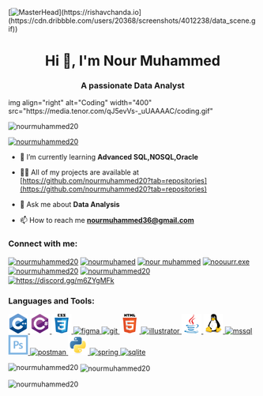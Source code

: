 [![MasterHead]([https://1.bp.blogspot.com/-7A4WynwLsM...)](https://rishavchanda.io](https://cdn.dribbble.com/users/20368/screenshots/4012238/data_scene.gif))
<h1 align="center">Hi 👋, I'm Nour Muhammed</h1>
<h3 align="center">A passionate Data Analyst</h3>
img align="right" alt="Coding" width="400" src="https://media.tenor.com/qJ5evVs-_uUAAAAC/coding.gif"

<p align="left"> <img src="https://komarev.com/ghpvc/?username=nourmuhammed20&label=Profile%20views&color=0e75b6&style=flat" alt="nourmuhammed20" /> </p>

<p align="left"> <a href="https://github.com/ryo-ma/github-profile-trophy"><img src="https://github-profile-trophy.vercel.app/?username=nourmuhammed20" alt="nourmuhammed20" /></a> </p>

- 🌱 I’m currently learning **Advanced SQL,NOSQL,Oracle**

- 👨‍💻 All of my projects are available at [https://github.com/nourmuhammed20?tab=repositories](https://github.com/nourmuhammed20?tab=repositories)

- 💬 Ask me about **Data Analysis**

- 📫 How to reach me **nourmuhammed36@gmail.com**

<h3 align="left">Connect with me:</h3>
<p align="left">
<a href="https://linkedin.com/in/nourmuhammed20" target="blank"><img align="center" src="https://raw.githubusercontent.com/rahuldkjain/github-profile-readme-generator/master/src/images/icons/Social/linked-in-alt.svg" alt="nourmuhammed20" height="30" width="40" /></a>
<a href="https://kaggle.com/nourmuhamed" target="blank"><img align="center" src="https://raw.githubusercontent.com/rahuldkjain/github-profile-readme-generator/master/src/images/icons/Social/kaggle.svg" alt="nourmuhamed" height="30" width="40" /></a>
<a href="https://fb.com/nour muhammed" target="blank"><img align="center" src="https://raw.githubusercontent.com/rahuldkjain/github-profile-readme-generator/master/src/images/icons/Social/facebook.svg" alt="nour muhammed" height="30" width="40" /></a>
<a href="https://instagram.com/noouurr.exe" target="blank"><img align="center" src="https://raw.githubusercontent.com/rahuldkjain/github-profile-readme-generator/master/src/images/icons/Social/instagram.svg" alt="noouurr.exe" height="30" width="40" /></a>
<a href="https://www.behance.net/nourmuhammed20" target="blank"><img align="center" src="https://raw.githubusercontent.com/rahuldkjain/github-profile-readme-generator/master/src/images/icons/Social/behance.svg" alt="nourmuhammed20" height="30" width="40" /></a>
<a href="https://www.hackerrank.com/nourmuhammed20" target="blank"><img align="center" src="https://raw.githubusercontent.com/rahuldkjain/github-profile-readme-generator/master/src/images/icons/Social/hackerrank.svg" alt="nourmuhammed20" height="30" width="40" /></a>
<a href="https://discord.gg/https://discord.gg/m6ZYgMFk" target="blank"><img align="center" src="https://raw.githubusercontent.com/rahuldkjain/github-profile-readme-generator/master/src/images/icons/Social/discord.svg" alt="https://discord.gg/m6ZYgMFk" height="30" width="40" /></a>
</p>

<h3 align="left">Languages and Tools:</h3>
<p align="left"> <a href="https://www.w3schools.com/cpp/" target="_blank" rel="noreferrer"> <img src="https://raw.githubusercontent.com/devicons/devicon/master/icons/cplusplus/cplusplus-original.svg" alt="cplusplus" width="40" height="40"/> </a> <a href="https://www.w3schools.com/cs/" target="_blank" rel="noreferrer"> <img src="https://raw.githubusercontent.com/devicons/devicon/master/icons/csharp/csharp-original.svg" alt="csharp" width="40" height="40"/> </a> <a href="https://www.w3schools.com/css/" target="_blank" rel="noreferrer"> <img src="https://raw.githubusercontent.com/devicons/devicon/master/icons/css3/css3-original-wordmark.svg" alt="css3" width="40" height="40"/> </a> <a href="https://www.figma.com/" target="_blank" rel="noreferrer"> <img src="https://www.vectorlogo.zone/logos/figma/figma-icon.svg" alt="figma" width="40" height="40"/> </a> <a href="https://git-scm.com/" target="_blank" rel="noreferrer"> <img src="https://www.vectorlogo.zone/logos/git-scm/git-scm-icon.svg" alt="git" width="40" height="40"/> </a> <a href="https://www.w3.org/html/" target="_blank" rel="noreferrer"> <img src="https://raw.githubusercontent.com/devicons/devicon/master/icons/html5/html5-original-wordmark.svg" alt="html5" width="40" height="40"/> </a> <a href="https://www.adobe.com/in/products/illustrator.html" target="_blank" rel="noreferrer"> <img src="https://www.vectorlogo.zone/logos/adobe_illustrator/adobe_illustrator-icon.svg" alt="illustrator" width="40" height="40"/> </a> <a href="https://www.java.com" target="_blank" rel="noreferrer"> <img src="https://raw.githubusercontent.com/devicons/devicon/master/icons/java/java-original.svg" alt="java" width="40" height="40"/> </a> <a href="https://www.linux.org/" target="_blank" rel="noreferrer"> <img src="https://raw.githubusercontent.com/devicons/devicon/master/icons/linux/linux-original.svg" alt="linux" width="40" height="40"/> </a> <a href="https://www.microsoft.com/en-us/sql-server" target="_blank" rel="noreferrer"> <img src="https://www.svgrepo.com/show/303229/microsoft-sql-server-logo.svg" alt="mssql" width="40" height="40"/> </a> <a href="https://www.photoshop.com/en" target="_blank" rel="noreferrer"> <img src="https://raw.githubusercontent.com/devicons/devicon/master/icons/photoshop/photoshop-line.svg" alt="photoshop" width="40" height="40"/> </a> <a href="https://postman.com" target="_blank" rel="noreferrer"> <img src="https://www.vectorlogo.zone/logos/getpostman/getpostman-icon.svg" alt="postman" width="40" height="40"/> </a> <a href="https://www.python.org" target="_blank" rel="noreferrer"> <img src="https://raw.githubusercontent.com/devicons/devicon/master/icons/python/python-original.svg" alt="python" width="40" height="40"/> </a> <a href="https://spring.io/" target="_blank" rel="noreferrer"> <img src="https://www.vectorlogo.zone/logos/springio/springio-icon.svg" alt="spring" width="40" height="40"/> </a> <a href="https://www.sqlite.org/" target="_blank" rel="noreferrer"> <img src="https://www.vectorlogo.zone/logos/sqlite/sqlite-icon.svg" alt="sqlite" width="40" height="40"/> </a> </p>

<p><img align="left" src="https://github-readme-stats.vercel.app/api/top-langs?username=nourmuhammed20&show_icons=true&locale=en&layout=compact" alt="nourmuhammed20" /></p>

<p>&nbsp;<img align="center" src="https://github-readme-stats.vercel.app/api?username=nourmuhammed20&show_icons=true&locale=en" alt="nourmuhammed20" /></p>

<p><img align="center" src="https://github-readme-streak-stats.herokuapp.com/?user=nourmuhammed20&" alt="nourmuhammed20" /></p>
